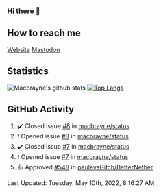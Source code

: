 ### Hi there 👋
## How to reach me
[Website](https://macbrayne.de)
[Mastodon](https://norden.social/@florentin)
<!--
Missing: Email
-->
## Statistics
![Macbrayne's github stats](https://github-readme-stats.vercel.app/api?username=macbrayne&count_private=true&show_icons=true&hide_rank=true&custom_title=macbrayne's%20GitHub%20Stats)
[![Top Langs](https://github-readme-stats.vercel.app/api/top-langs/?username=macbrayne&exclude_repo=liftron&layout=compact)](https://github.com/anuraghazra/github-readme-stats)
## GitHub Activity

<!--RECENT_ACTIVITY:start-->
1. ✔️ Closed issue [#8](https://github.com/macbrayne/status/issues/8) in [macbrayne/status](https://github.com/macbrayne/status)
2. ❗️ Opened issue [#8](https://github.com/macbrayne/status/issues/8) in [macbrayne/status](https://github.com/macbrayne/status)
3. ✔️ Closed issue [#7](https://github.com/macbrayne/status/issues/7) in [macbrayne/status](https://github.com/macbrayne/status)
4. ❗️ Opened issue [#7](https://github.com/macbrayne/status/issues/7) in [macbrayne/status](https://github.com/macbrayne/status)
5. 👍 Approved [#548](https://github.com/paulevsGitch/BetterNether/pull/548#pullrequestreview-964553249) in [paulevsGitch/BetterNether](https://github.com/paulevsGitch/BetterNether)
<!--RECENT_ACTIVITY:end-->

<!--RECENT_ACTIVITY:last_update-->
Last Updated: Tuesday, May 10th, 2022, 8:16:27 AM
<!--RECENT_ACTIVITY:last_update_end-->


<!--
**macbrayne/macbrayne** is a ✨ _special_ ✨ repository because its `README.md` (this file) appears on your GitHub profile.

Here are some ideas to get you started:

- 🔭 I’m currently working on ...
- 🌱 I’m currently learning ...
- 👯 I’m looking to collaborate on ...
- 🤔 I’m looking for help with ...
- 💬 Ask me about ...
- 📫 How to reach me: ...
- 😄 Pronouns: ...
- ⚡ Fun fact: ...
-->
